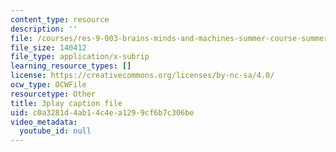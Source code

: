 ```yaml
---
content_type: resource
description: ''
file: /courses/res-9-003-brains-minds-and-machines-summer-course-summer-2015/c0a3281d4ab14c4ea1299cf6b7c306be_NRygklHAoEw.srt
file_size: 140412
file_type: application/x-subrip
learning_resource_types: []
license: https://creativecommons.org/licenses/by-nc-sa/4.0/
ocw_type: OCWFile
resourcetype: Other
title: 3play caption file
uid: c0a3281d-4ab1-4c4e-a129-9cf6b7c306be
video_metadata:
  youtube_id: null
---
```

